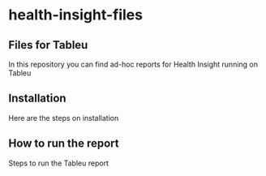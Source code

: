 # health-insight-files
## Files for Tableu
In this repository you can find ad-hoc reports for Health Insight running on Tableu
## Installation
Here are the steps on installation

## How to run the report
Steps to run the Tableu report

